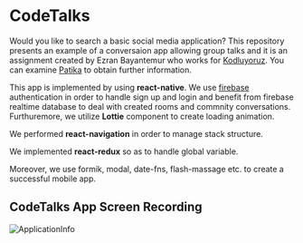 # CodeTalks 
Would you like to search a basic social media application? This repository presents an example of a conversaion app allowing group talks and it is an assignment created by Ezran Bayantemur who works for [Kodluyoruz](https://www.kodluyoruz.org/). You can examine [Patika](www.patika.dev) to obtain further information.

This app is implemented by using **react-native**. We use [firebase](https://firebase.google.com/) authentication in order to handle sign up and login and benefit from firebase realtime database to deal with created rooms and commnity conversations. Furthuremore, we utilize **Lottie** component to create loading animation.

We performed **react-navigation** in order to manage stack structure.

We implemented **react-redux** so as to handle global variable.

Moreover, we use formik, modal, date-fns, flash-massage etc. to create a successful mobile app.

## CodeTalks App Screen Recording
![ApplicationInfo]("./src/assets/info.gif")
